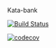 Kata-bank

[![Build Status](https://travis-ci.org/FrackiewiczOrzechowska/kata-bank.svg?branch=master)](https://travis-ci.org/FrackiewiczOrzechowska/kata-bank)



[![codecov](https://codecov.io/gh/FrackiewiczOrzechowska/kata-bank/branch/master/graph/badge.svg)](https://codecov.io/gh/FrackiewiczOrzechowska/kata-bank)